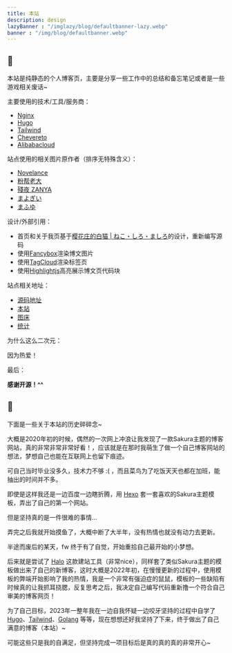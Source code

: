 ```yaml
---
title: 本站
description: design
lazyBanner : "/imglazy/blog/defaultbanner-lazy.webp"
banner : "/img/blog/defaultbanner.webp"
---
```

## 🚀

本站是纯静态的个人博客页，主要是分享一些工作中的总结和备忘笔记或者是一些游戏相关废话~

主要使用的技术/工具/服务商：

* [Nginx](https://nginx.org/)
* [Hugo](https://gohugo.io/)
* [Tailwind](https://tailwindcss.com/)
* [Chevereto](https://chevereto.com/)
* [Alibabacloud](https://www.aliyun.com/)

站点使用的相关图片原作者（排序无特殊含义）：

* [Novelance](https://www.pixiv.net/users/10710834)
* [粉帮老大](https://www.pixiv.net/users/26225243)
* [殘夜 ZANYA](https://www.pixiv.net/users/90875712)
* [まよぎい](https://www.pixiv.net/users/5445450)
* [まふゆ](https://www.pixiv.net/users/5229572)

设计/外部引用：

* 首页和关于我页基于[樱花庄的白猫 | ねこ・しろ・ましろ](https://2heng.xin/)的设计，重新编写源码
* 使用[Fancybox](https://fancyapps.com/fancybox/)渲染博文图片
* 使用[TagCloud](https://github.com/cong-min/TagCloud)渲染标签页
* 使用[Highlightjs](https://highlightjs.org/)高亮展示博文页代码块

站点相关地址：

* [源码地址](https://github.com/LKarrie/blog)
* [本站](https://blog.lkarrie.com/)
* [图床](https://image.lkarrie.com/)
* [统计](https://analytics.lkarrie.com/blog.lkarrie.com?period=12mo)

为什么这么二次元：

因为热爱！

最后：

**感谢开源！^^**

## 💞

下面是一些关于本站的历史碎碎念~

大概是2020年初的时候，偶然的一次网上冲浪让我发现了一款Sakura主题的博客网站，真的非常非常非常好看！，应该就是在那时我萌生了做一个自己博客网站的想法，梦想自己也能在互联网上也留下痕迹。

可自己当时毕业没多久，技术力不够 :( ，而且菜鸟为了吃饭天天也都在加班，能抽出的时间并不多。

即使是这样我还是一边百度一边瞎折腾，用 [Hexo](https://hexo.io/zh-cn/) 套一套喜欢的Sakura主题模板，弄出了自己的第一个网站。

但是坚持真的是一件很难的事情...

弄完之后我就开始摸鱼了，大概中断了大半年，没有热情也就没有动力去更新。

半途而废后的某天，fw 终于有了自觉，开始重拾自己最开始的小梦想。

后来就是尝试了 [Halo](https://www.halo.run/) 这款建站工具（非常nice），同样套了类似Sakura主题的模板做出来了自己的新博客，这时大概是2022年初，在慢慢更新的过程中，使用模板的弊端开始影响了我的热情，我是一个非常有强迫症的鼠鼠，模板的一些缺陷有时候真的让我抓耳挠腮，反复思考之后，我决定自己编写代码重新撸一个符合自己审美的博客网页！

为了自己目标，2023年一整年我在一边自我怀疑一边咬牙坚持的过程中自学了 [Hugo](https://gohugo.io/)、[Tailwind](https://tailwindcss.com/)、[Golang](https://go.dev/) 等等，现在想想还好我坚持了下来，终于做出了自己满意的博客（本站）~

可能这些只是我的自满足，但坚持完成一项目标后是真的真的真的非常开心~
